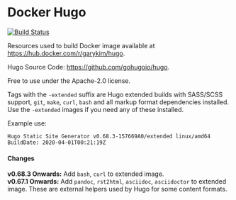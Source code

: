 # Docker Hugo
[![Build Status](https://ghdrone.garykim.dev/api/badges/gary-kim/docker-hugo/status.svg)](https://ghdrone.garykim.dev/gary-kim/docker-hugo)

Resources used to build Docker image available at <https://hub.docker.com/r/garykim/hugo>.

Hugo Source Code: <https://github.com/gohugoio/hugo>.

Free to use under the Apache-2.0 license.

Tags with the `-extended` suffix are Hugo extended builds with SASS/SCSS support, `git`, `make`, `curl`, `bash` and all markup format dependencies installed.
Use the `-extended` images if you need any of these installed.

Example use:
```
Hugo Static Site Generator v0.68.3-157669A0/extended linux/amd64 BuildDate: 2020-04-01T00:21:19Z
```

#### Changes

**v0.68.3 Onwards:** Add `bash`, `curl` to extended image.  
**v0.67.1 Onwards:** Add `pandoc`, `rst2html`, `asciidoc`, `asciidoctor` to extended image. These are external helpers used by Hugo for some content formats.

